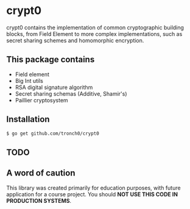 
crypt0
=================================================

crypt0 contains the implementation of common cryptographic building blocks, from Field Element to more complex implementations, such as secret sharing schemes and homomorphic encryption.
## This package contains
* Field element
* Big Int utils
* RSA digital signature algorithm
* Secret sharing schemas (Additive, Shamir's)
* Paillier cryptosystem
## Installation
```bash
$ go get github.com/tronch0/crypt0
```
## TODO


## A word of caution
This library was created primarily for education purposes, with future application for a course project. You should **NOT USE THIS CODE IN PRODUCTION SYSTEMS**. 
